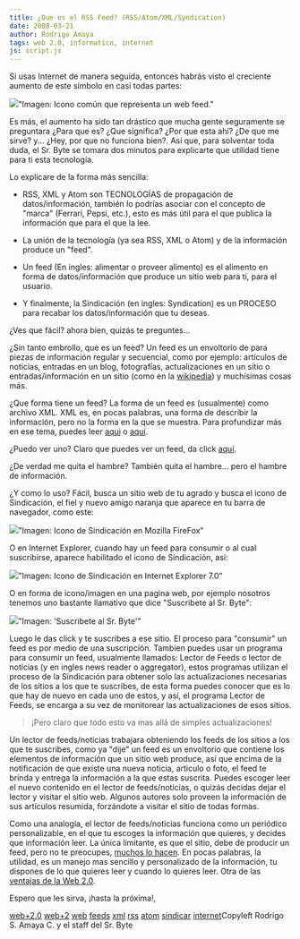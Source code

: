 ```yaml
---
title: ¿Que es el RSS Feed? (RSS/Atom/XML/Syndication)
date: 2008-03-21
author: Rodrigo Amaya
tags: web 2.0, informatico, internet
js: script.js
---
```


Si usas Internet de manera seguida, entonces habrás visto el creciente
      aumento de este símbolo en casi todas partes:

[![](http://bp2.blogger.com/_ayvorITawE4/R-SCakiioOI/AAAAAAAAAmc/b0qbE5y97rA/s400/rss.jpg)](http://bp2.blogger.com/_ayvorITawE4/R-SCakiioOI/AAAAAAAAAmc/b0qbE5y97rA/s1600-h/rss.jpg)"Imagen: Icono común que
      representa un web feed."

Es más,
      el aumento ha sido tan drástico que mucha gente seguramente se preguntara ¿Para que es? ¿Que
      significa? ¿Por que esta ahí? ¿De que me sirve? y... ¿Hey, por que no funciona bien?. Así que,
      para solventar toda duda, el Sr. Byte se tomara dos minutos para explicarte que utilidad tiene
      para ti esta tecnología.

Lo explicare de la forma más sencilla:

- RSS, XML y Atom son TECNOLOGÍAS de propagación de datos/información, también lo podrías asociar con el concepto de "marca" (Ferrari, Pepsi, etc.), esto es más útil para el que publica la información que para el que la lee.

- La unión de la tecnología (ya sea RSS, XML o Atom) y de la información produce un "feed".

- Un feed (En ingles: alimentar o proveer alimento) es el alimento en forma de datos/información que produce un sitio web para ti, para el usuario.

- Y finalmente, la Sindicación (en ingles: Syndication) es un PROCESO para recabar los datos/información que tu deseas.

¿Ves que fácil? ahora bien, quizás te preguntes...

¿Sin tanto embrollo, que es un feed?
      Un feed es un envoltorio de para piezas de información regular y secuencial, como
      por ejemplo: artículos de noticias, entradas en un blog, fotografías, actualizaciones en un
      sitio o entradas/información en un sitio (como en la [wikipedia](http://en.wikipedia.org/wiki/El_Salvador)) y muchísimas cosas
      más.

¿Que forma tiene un feed?
      La forma de un feed es (usualmente) como archivo XML.
XML es, en pocas
      palabras, una forma de describir la información, pero no la forma en la que se muestra. Para
      profundizar más en ese tema, puedes leer [aqui](http://srbyte.blogspot.com/2007/04/web-20-qu-es.html) o [aquí](http://en.wikipedia.org/wiki/XML).

¿Puedo ver uno? Claro que puedes ver un feed, da
      click [aquí](http://en.wikipedia.org/w/index.php?title%5Cx3dSpecial:RecentChanges%5Cx26feed%5Cx3datom).

¿De verdad me quita el hambre?
      También quita el hambre... pero el hambre de información.

¿Y como lo uso? Fácil, busca un sitio
      web de tu agrado y busca el icono de Sindicación, el fiel y nuevo amigo naranja que aparece en
      tu barra de navegador, como este:

[![](http://bp3.blogger.com/_ayvorITawE4/R-SBM0iioMI/AAAAAAAAAmM/myn8YMbnpb0/s400/rsswiki.jpg)](http://bp3.blogger.com/_ayvorITawE4/R-SBM0iioMI/AAAAAAAAAmM/myn8YMbnpb0/s1600-h/rsswiki.jpg)"Imagen: Icono de
      Sindicación en Mozilla FireFox"

O en Internet Explorer,
      cuando hay un feed para consumir o al cual suscribirse, aparece habilitado el icono de
      Sindicación, así:

[![](http://bp0.blogger.com/_ayvorITawE4/R-Ule0iioPI/AAAAAAAAAmk/O1etzXPs66M/s400/rssexplorer.jpg)](http://bp0.blogger.com/_ayvorITawE4/R-Ule0iioPI/AAAAAAAAAmk/O1etzXPs66M/s1600-h/rssexplorer.jpg)"Imagen: Icono de
      Sindicación en Internet Explorer 7.0"

O en forma de icono/imagen en una pagina web, por ejemplo nosotros tenemos uno bastante
      llamativo que dice "Suscribete al Sr. Byte":

[![](http://bp1.blogger.com/_ayvorITawE4/R-SBRUiioNI/AAAAAAAAAmU/isfyPfDfVLE/s400/suscribetebyte.jpg)](http://bp1.blogger.com/_ayvorITawE4/R-SBRUiioNI/AAAAAAAAAmU/isfyPfDfVLE/s1600-h/suscribetebyte.jpg)"Imagen: 'Suscribete al Sr.
      Byte'"

Luego le das click y te suscribes a
      ese sitio. El proceso para "consumir" un feed es por medio de una suscripción. Tambien puedes
      usar un programa para consumir un feed, usualmente llamados: Lector de Feeds o lector de noticias (y en ingles news reader o
      aggregator), estos programas utilizan el proceso de la Sindicación para
      obtener solo las actualizaciones necesarias de los sitios a los que te suscribes, de esta
      forma puedes conocer que es lo que hay de nuevo en cada uno de estos, y así, el programa
      Lector de Feeds, se encarga a su vez de monitorear las actualizaciones de esos sitios.

> ¡Pero claro que todo esto va mas
> allá de simples actualizaciones!

Un lector de feeds/noticias
      trabajara obteniendo los feeds de los sitios a los que te suscribes, como ya "dije" un feed es
      un envoltorio que contiene los elementos de información que un sitio web produce, así que
      encima de la notificación de que existe una nueva noticia, articulo o foto, el feed te brinda
      y entrega la información a la que estas suscrita. Puedes escoger leer el nuevo contenido en el
      lector de feeds/noticias, o quizás decidas dejar el lector y visitar el sitio web. Algunos
      autores solo proveen la información de sus artículos resumida, forzándote a visitar el sitio
      de todas formas.

Como una analogía, el lector de feeds/noticias
      funciona como un periódico personalizable, en el que tu escoges la información que quieres, y
      decides que información leer. La única limitante, es que el sitio, debe de producir un feed,
      pero no te preocupes, [muchos lo hacen](http://www.google.com/search?q=rss+feeds). En pocas palabras, la utilidad, es un
      manejo mas sencillo y personalizado de la información, tu dispones de lo que
      quieres leer y cuando lo quieres leer. Otra de las [ventajas de la Web 2.0](http://srbyte.blogspot.com/2007/04/web-20-qu-es.html).

Espero que les sirva, ¡hasta la próxima!,

[web+2.0](http://www.blogalaxia.com/tags/web+2.0) [web+2](http://www.blogalaxia.com/tags/web+2) [web](http://www.blogalaxia.com/tags/web) [feeds](http://www.blogalaxia.com/tags/feeds) [xml](http://www.blogalaxia.com/tags/xml) [rss](http://www.blogalaxia.com/tags/rss) [atom](http://www.blogalaxia.com/tags/atom) [sindicar](http://www.blogalaxia.com/tags/sindicar) [internet](http://www.blogalaxia.com/tags/internet)Copyleft Rodrigo S.
      Amaya C. y el staff del Sr. Byte